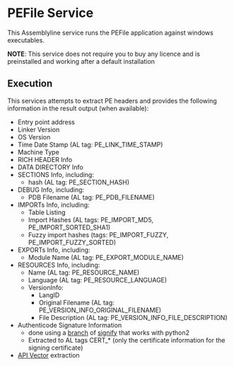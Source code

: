 # PEFile Service

This Assemblyline service runs the PEFile application against windows executables.

**NOTE**: This service does not require you to buy any licence and is preinstalled and working after a default installation

## Execution

This services attempts to extract PE headers and provides the following information in the result output (when available):

- Entry point address
- Linker Version
- OS Version
- Time Date Stamp (AL tag: PE_LINK_TIME_STAMP)
- Machine Type
- RICH HEADER Info
- DATA DIRECTORY Info
- SECTIONS Info, including:
    - hash (AL tag: PE_SECTION_HASH)
- DEBUG Info, including:
    - PDB Filename (AL tag: PE_PDB_FILENAME)
- IMPORTs Info, including:
    - Table Listing
    - Import Hashes (AL tags: PE_IMPORT_MD5, PE_IMPORT_SORTED_SHA1)
    - Fuzzy import hashes (tags: PE_IMPORT_FUZZY, PE_IMPORT_FUZZY_SORTED)
- EXPORTs Info, including:
    - Module Name (AL tag: PE_EXPORT_MODULE_NAME)
- RESOURCES Info, including:
    - Name (AL tag: PE_RESOURCE_NAME)
    - Language (AL tag: PE_RESOURCE_LANGUAGE)
    - VersionInfo:
        - LangID
        - Original Filename (AL tag: PE_VERSION_INFO_ORIGINAL_FILENAME)
        - File Description (AL tag: PE_VERSION_INFO_FILE_DESCRIPTION)
- Authenticode Signature Information
    - done using a [branch](https://github.com/jdval/signify) of [signify](https://signify.readthedocs.io/en/latest/) that works with python2
    - Extracted to AL tags CERT_* (only the certificate information for the signing certificate)
- [API Vector](http://byte-atlas.blogspot.com/2018/04/apivectors.html) extraction

